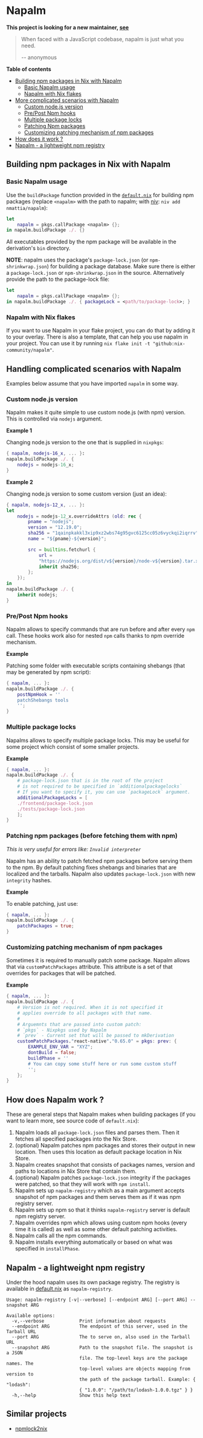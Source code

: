 # Napalm

**This project is looking for a new maintainer, [see](https://github.com/nix-community/napalm/issues/34)**

> When faced with a JavaScript codebase, napalm is just what you need.
>
> -- anonymous

**Table of contents**

* [Building npm packages in Nix with Napalm](#building-npm-packages-in-nix-with-napalm)
  * [Basic Napalm usage](#basic-napalm-usage)
  * [Napalm with Nix flakes](#napalm-with-nix-flakes)
* [More complicated scenarios with Napalm](#handling-complicated-scenarios-with-napalm)
  * [Custom node.js version](#custom-nodejs-version)
  * [Pre/Post Npm hooks](#prepost-npm-hooks)
  * [Multiple package locks](#multiple-package-locks)
  * [Patching Npm packages](#patching-npm-packages-before-fetching-them-with-npm)
  * [Customizing patching mechanism of npm packages](#customizing-patching-mechanism-of-npm-packages)
* [How does it work ?](#how-does-napalm-work-)
* [Napalm - a lightweight npm registry](#napalm---a-lightweight-npm-registry)

## Building npm packages in Nix with Napalm

### Basic Napalm usage

Use the `buildPackage` function provided in the [`default.nix`](./default.nix)
for building npm packages (replace `<napalm>` with the path to napalm;
with [niv]: `niv add nmattia/napalm`):

``` nix
let
    napalm = pkgs.callPackage <napalm> {};
in napalm.buildPackage ./. {}
```

All executables provided by the npm package will be available in the
derivation's `bin` directory.

**NOTE**: napalm uses the package's `package-lock.json` (or
`npm-shrinkwrap.json`) for building a package database. Make sure there is
either a `package-lock.json` or `npm-shrinkwrap.json` in the source.
Alternatively provide the path to the package-lock file:

``` nix
let
    napalm = pkgs.callPackage <napalm> {};
in napalm.buildPackage ./. { packageLock = <path/to/package-lock>; }
```

### Napalm with Nix flakes

If you want to use Napalm in your flake project, you can do that by adding it to your overlay. There is also a template, that can help you use napalm in your project. You can use it by running `nix flake init -t "github:nix-community/napalm"`.

## Handling complicated scenarios with Napalm

Examples below assume that you have imported `napalm` in some way.

### Custom node.js version

Napalm makes it quite simple to use custom node.js (with npm) version.
This is controlled via `nodejs` argument.

**Example 1**

Changing node.js version to the one that is supplied in `nixpkgs`:

```nix
{ napalm, nodejs-16_x, ... }:
napalm.buildPackage ./. {
	nodejs = nodejs-16_x;
}
```

**Example 2**

Changing node.js version to some custom version (just an idea):

```nix
{ napalm, nodejs-12_x, ... }:
let
	nodejs = nodejs-12_x.overrideAttrs (old: rec {
		pname = "nodejs";
		version = "12.19.0";
		sha256 = "1qainpkakkl3xip9xz2wbs74g95gvc6125cc05z6vyckqi2iqrrv";
		name = "${pname}-${version}";

		src = builtins.fetchurl {
			url =
			"https://nodejs.org/dist/v${version}/node-v${version}.tar.xz";
			inherit sha256;
		};
	});
in
napalm.buildPackage ./. {
	inherit nodejs;
}
```

### Pre/Post Npm hooks

Napalm allows to specify commands that are run before and after every `npm` call.
These hooks work also for nested `npm` calls thanks to npm override mechanism.

**Example**

Patching some folder with executable scripts containing shebangs (that may be generated by npm script):

```nix
{ napalm, ... }:
napalm.buildPackage ./. {
	postNpmHook = ''
	patchShebangs tools
	'';
}
```

### Multiple package locks

Napalms allows to specify multiple package locks.
This may be useful for some project which consist of some smaller projects.

**Example**

```nix
{ napalm, ... }:
napalm.buildPackage ./. {
	# package-lock.json that is in the root of the project
	# is not required to be specified in `additionalpackagelocks`
	# If you want to specify it, you can use `packageLock` argument.
	additionalPackageLocks = [
	./frontend/package-lock.json
	./tests/package-lock.json
	];
}
```

### Patching npm packages (before fetching them with npm)

*This is very useful for errors like: `Invalid interpreter`*

Napalm has an ability to patch fetched npm packages before serving them to the npm.
By default patching fixes shebangs and binaries that are localized and the tarballs.
Napalm also updates `package-lock.json` with new `integrity` hashes.

**Example**

To enable patching, just use:

```nix
{ napalm, ... }:
napalm.buildPackage ./. {
	patchPackages = true;
}
```

### Customizing patching mechanism of npm packages

Sometimes it is required to manually patch some package.
Napalm allows that via `customPatchPackages` attribute.
This attribute is a set of that overrides for packages that will be patched.

**Example**

```nix
{ napalm, ... }:
napalm.buildPackage ./. {
	# Version is not required. When it is not specified it
	# applies override to all packages with that name.
	#
	# Arguemnts that are passed into custom patch:
	# `pkgs` - Nixpkgs used by Napalm
	# `prev` - Current set that will be passed to mkDerivation
	customPatchPackages."react-native"."0.65.0" = pkgs: prev: {
		EXAMPLE_ENV_VAR = "XYZ";
		dontBuild = false;
		buildPhase = ''
		# You can copy some stuff here or run some custom stuff
		'';
	};
}
```

## How does Napalm work ?

These are general steps that Napalm makes when building packages (if you want to learn more, see source code of `default.nix`):

1. Napalm loads all `package-lock.json` files and parses them. Then it fetches all specified packages into the Nix Store.
2. (optional) Napalm patches npm packages and stores their output in new location. Then uses this location as default package location in Nix Store.
3. Napalm creates snapshot that consists of packages names, version and paths to locations in Nix Store that contain them.
4. (optional) Napalm patches `package-lock.json` integrity if the packages were patched, so that they will work with `npm install`.
5. Napalm sets up `napalm-registry` which as a main argument accepts snapshot of npm packages and them serves them as if it was npm registry server.
6. Napalm sets up npm so that it thinks `napalm-registry` server is default npm registry server.
7. Napalm overrides npm which allows using custom npm hooks (every time it is called) as well as some other default patching activities.
8. Napalm calls all the npm commands.
9. Napalm installs everything automatically or based on what was specified in `installPhase`.

## Napalm - a lightweight npm registry

Under the hood napalm uses its own package registry. The registry is available
in [default.nix](./default.nix) as `napalm-registry`.

```
Usage: napalm-registry [-v|--verbose] [--endpoint ARG] [--port ARG] --snapshot ARG

Available options:
  -v,--verbose             Print information about requests
  --endpoint ARG           The endpoint of this server, used in the Tarball URL
  --port ARG               The to serve on, also used in the Tarball URL
  --snapshot ARG           Path to the snapshot file. The snapshot is a JSON
                           file. The top-level keys are the package names. The
                           top-level values are objects mapping from version to
                           the path of the package tarball. Example: { "lodash":
                           { "1.0.0": "/path/to/lodash-1.0.0.tgz" } }
  -h,--help                Show this help text
```

[niv]: https://github.com/nmattia/niv


## Similar projects

- [npmlock2nix](https://github.com/tweag/npmlock2nix)
